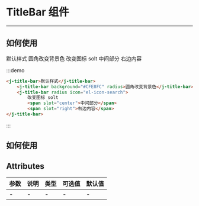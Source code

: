 # TitleBar 组件



---
## 如何使用
<div class="demo-block">
    <j-title-bar>默认样式</j-title-bar>
    <j-title-bar background="#CFE8FC" radius>圆角改变背景色</j-title-bar>
    <j-title-bar radius icon="el-icon-search">
        改变图标 solt
        <span slot="center">中间部分</span>
        <span slot="right">右边内容</span>
    </j-title-bar>
</div>

:::demo
```html
<j-title-bar>默认样式</j-title-bar>
    <j-title-bar background="#CFE8FC" radius>圆角改变背景色</j-title-bar>
    <j-title-bar radius icon="el-icon-search">
        改变图标 solt
        <span slot="center">中间部分</span>
        <span slot="right">右边内容</span>
</j-title-bar>
```
:::

## 如何使用



## Attributes



| 参数  | 说明  | 类型  | 可选值 | 默认值 |
|-----|-----|-----|-----|-----|
| -   | -   | -   | -   | -   |

